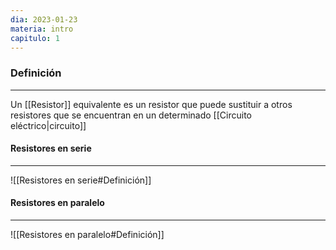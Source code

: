 ```yaml
---
dia: 2023-01-23
materia: intro
capitulo: 1
---
```

### Definición
---
Un [[Resistor]] equivalente es un resistor que puede sustituir a otros resistores que se encuentran en un determinado [[Circuito eléctrico|circuito]] 

#### Resistores en serie
---
![[Resistores en serie#Definición]]

#### Resistores en paralelo
---
![[Resistores en paralelo#Definición]]